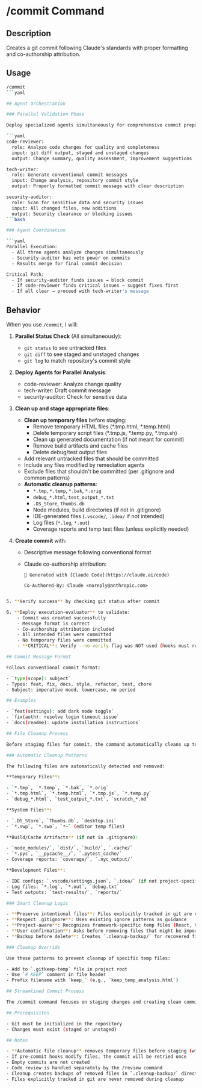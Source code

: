 # /commit Command

## Description

Creates a git commit following Claude's standards with proper formatting
and co-authorship attribution.

## Usage

```bash
/commit
```yaml

## Agent Orchestration

### Parallel Validation Phase

Deploy specialized agents simultaneously for comprehensive commit preparation:

```yaml
code-reviewer:
  role: Analyze code changes for quality and completeness
  input: git diff output, staged and unstaged changes
  output: Change summary, quality assessment, improvement suggestions

tech-writer:
  role: Generate conventional commit messages
  input: Change analysis, repository commit style
  output: Properly formatted commit message with clear description

security-auditor:
  role: Scan for sensitive data and security issues
  input: All changed files, new additions
  output: Security clearance or blocking issues
```bash

### Agent Coordination

```yaml
Parallel Execution:
  - All three agents analyze changes simultaneously
  - Security-auditor has veto power on commits
  - Results merge for final commit decision

Critical Path:
  - If security-auditor finds issues → block commit
  - If code-reviewer finds critical issues → suggest fixes first
  - If all clear → proceed with tech-writer's message
```

## Behavior

When you use `/commit`, I will:

1. **Parallel Status Check** (All simultaneously):
   - `git status` to see untracked files
   - `git diff` to see staged and unstaged changes
   - `git log` to match repository's commit style

2. **Deploy Agents for Parallel Analysis**:
   - code-reviewer: Analyze change quality
   - tech-writer: Draft commit message
   - security-auditor: Check for sensitive data

3. **Clean up and stage appropriate files**:
   - **Clean up temporary files** before staging:
     - Remove temporary HTML files (\*.tmp.html, \*.temp.html)
     - Delete temporary script files (\*.tmp.js, \*.temp.py, \*.tmp.sh)
     - Clean up generated documentation (if not meant for commit)
     - Remove build artifacts and cache files
     - Delete debug/test output files
   - Add relevant untracked files that should be committed
   - Include any files modified by remediation agents
   - Exclude files that shouldn't be committed (per .gitignore and common patterns)
   - **Automatic cleanup patterns**:
     - `*.tmp`, `*.temp`, `*.bak`, `*.orig`
     - `debug_*.html`, `test_output_*.txt`
     - `.DS_Store`, `Thumbs.db`
     - Node modules, build directories (if not in .gitignore)
     - IDE-generated files (`.vscode/`, `.idea/` if not intended)
     - Log files (`*.log`, `*.out`)
     - Coverage reports and temp test files (unless explicitly needed)

4. **Create commit** with:
   - Descriptive message following conventional format
   - Claude co-authorship attribution:

     ```text
     🤖 Generated with [Claude Code](https://claude.ai/code)

     Co-Authored-By: Claude <noreply@anthropic.com>
```bash

5. **Verify success** by checking git status after commit

6. **Deploy execution-evaluator** to validate:
    - Commit was created successfully
    - Message format is correct
    - Co-authorship attribution included
    - All intended files were committed
    - No temporary files were committed
    - **CRITICAL**: Verify --no-verify flag was NOT used (hooks must run)

## Commit Message Format

Follows conventional commit format:

- `type(scope): subject`
- Types: feat, fix, docs, style, refactor, test, chore
- Subject: imperative mood, lowercase, no period

## Examples

- `feat(settings): add dark mode toggle`
- `fix(auth): resolve login timeout issue`
- `docs(readme): update installation instructions`

## File Cleanup Process

Before staging files for commit, the command automatically cleans up temporary and unwanted files:

### Automatic Cleanup Patterns

The following files are automatically detected and removed:

**Temporary Files**:

- `*.tmp`, `*.temp`, `*.bak`, `*.orig`
- `*.tmp.html`, `*.temp.html`, `*.tmp.js`, `*.temp.py`
- `debug_*.html`, `test_output_*.txt`, `scratch_*.md`

**System Files**:

- `.DS_Store`, `Thumbs.db`, `desktop.ini`
- `*.swp`, `*.swo`, `*~` (editor temp files)

**Build/Cache Artifacts** (if not in .gitignore):

- `node_modules/`, `dist/`, `build/`, `.cache/`
- `*.pyc`, `__pycache__/`, `.pytest_cache/`
- Coverage reports: `coverage/`, `.nyc_output/`

**Development Files**:

- IDE configs: `.vscode/settings.json`, `.idea/` (if not project-specific)
- Log files: `*.log`, `*.out`, `debug.txt`
- Test outputs: `test-results/`, `reports/`

### Smart Cleanup Logic

- **Preserve intentional files**: Files explicitly tracked in git are never cleaned
- **Respect .gitignore**: Uses existing ignore patterns as guidance
- **Project-aware**: Recognizes framework-specific temp files (React, Vue, Node, Python, etc.)
- **User confirmation**: Asks before removing files that might be important
- **Backup before delete**: Creates `.cleanup-backup/` for recovered files if needed

### Cleanup Override

Use these patterns to prevent cleanup of specific temp files:

- Add to `.gitkeep-temp` file in project root
- Use `# KEEP` comment in file header
- Prefix filename with `keep_` (e.g., `keep_temp_analysis.html`)

## Streamlined Commit Process

The /commit command focuses on staging changes and creating clean commits. Code review and quality gates are handled by the /review command in the ship-it workflow.

## Prerequisites

- Git must be initialized in the repository
- Changes must exist (staged or unstaged)

## Notes

- **Automatic file cleanup** removes temporary files before staging (with safety checks)
- If pre-commit hooks modify files, the commit will be retried once
- Empty commits are not created
- Code review is handled separately by the /review command
- Cleanup creates backups of removed files in `.cleanup-backup/` directory for 24 hours
- Files explicitly tracked in git are never removed during cleanup
